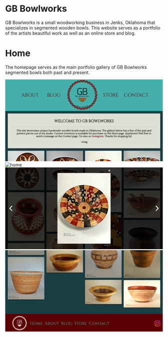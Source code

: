 # GB Bowlworks

GB Bowlworks is a small woodworking business in Jenks, Oklahoma that specializes in segmented wooden bowls. This website serves as a portfolio of the artists beautiful work as well as an online store and blog. 

# Home

The homepage serves as the main portfolio gallery of GB Bowlworks segmented bowls both past and present. 

![home](src/images/screenshots/topOfHome.png)
![home](src/images/screenshots/gallery.png)
![lightbox](src/images/screenshots/lightbox.png)
![footer](src/images/screenshots/footer.png)
